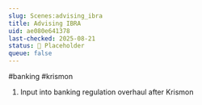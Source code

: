 ```yaml
---
slug: Scenes:advising_ibra
title: Advising IBRA
uid: ae080e641378
last-checked: 2025-08-21
status: 🔳 Placeholder
queue: false
---
```

#banking #krismon 
1. Input into banking regulation overhaul after Krismon
